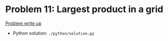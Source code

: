 # Problem 11: Largest product in a grid

[Problem write up](https://projecteuler.net/problem=11)


- Python solution: `./python/solution.py`
